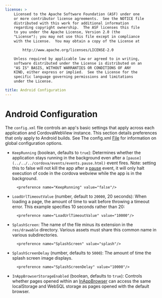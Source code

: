 ```yaml
---
license: >
    Licensed to the Apache Software Foundation (ASF) under one
    or more contributor license agreements.  See the NOTICE file
    distributed with this work for additional information
    regarding copyright ownership.  The ASF licenses this file
    to you under the Apache License, Version 2.0 (the
    "License"); you may not use this file except in compliance
    with the License.  You may obtain a copy of the License at

        http://www.apache.org/licenses/LICENSE-2.0

    Unless required by applicable law or agreed to in writing,
    software distributed under the License is distributed on an
    "AS IS" BASIS, WITHOUT WARRANTIES OR CONDITIONS OF ANY
    KIND, either express or implied.  See the License for the
    specific language governing permissions and limitations
    under the License.

title: Android Configuration
---
```


# Android Configuration

The `config.xml` file controls an app's basic settings that apply
across each application and CordovaWebView instance. This section
details preferences that only apply to Android builds. See The
config.xml [File](../../../cordova/file/fileobj/fileobj.html) for information on global configuration options.

- `KeepRunning` (boolean, defaults to `true`): Determines whether the
  application stays running in the background even after a `[pause](../../../cordova/events/events.pause.html)`
  event fires. Note: setting this to false will not kill the app after
  a [pause](../../../cordova/events/events.pause.html) event, it will only halt execution of code in the cordova
  webview while the app is in the background.

        <preference name="KeepRunning" value="false"/>

- `LoadUrlTimeoutValue` (number, default to `20000`, 20 seconds): When loading a
  page, the amount of time to wait before throwing a timeout error.
  This example specifies 10 seconds rather than 20:

        <preference name="LoadUrlTimeoutValue" value="10000"/>

- `SplashScreen`: The name of the file minus its extension in the
  `res/drawable` directory.  Various assets must share this common
  name in various subdirectories.

        <preference name="SplashScreen" value="splash"/>

- `SplashScreenDelay` (number, defaults to `5000`): The amount of
  time the splash screen image displays.

        <preference name="SplashScreenDelay" value="10000"/>

- `InAppBrowserStorageEnabled` (boolean, defaults to `true`): Controls
  whether pages opened within an [InAppBrowser](../../../cordova/inappbrowser/inappbrowser.html) can access the same
  localStorage and WebSQL storage as pages opened with the default
  browser.
